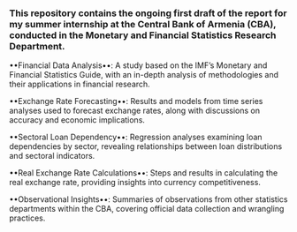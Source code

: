 ### This repository contains the ongoing first draft of the report for my summer internship at the Central Bank of Armenia (CBA), conducted in the Monetary and Financial Statistics Research Department.


••Financial Data Analysis••: A study based on the IMF’s Monetary and Financial Statistics Guide, with an in-depth analysis of methodologies and their applications in financial research.

••Exchange Rate Forecasting••: Results and models from time series analyses used to forecast exchange rates, along with discussions on accuracy and economic implications.

••Sectoral Loan Dependency••: Regression analyses examining loan dependencies by sector, revealing relationships between loan distributions and sectoral indicators.

••Real Exchange Rate Calculations••: Steps and results in calculating the real exchange rate, providing insights into currency competitiveness.

••Observational Insights••: Summaries of observations from other statistics departments within the CBA, covering official data collection and wrangling practices.
